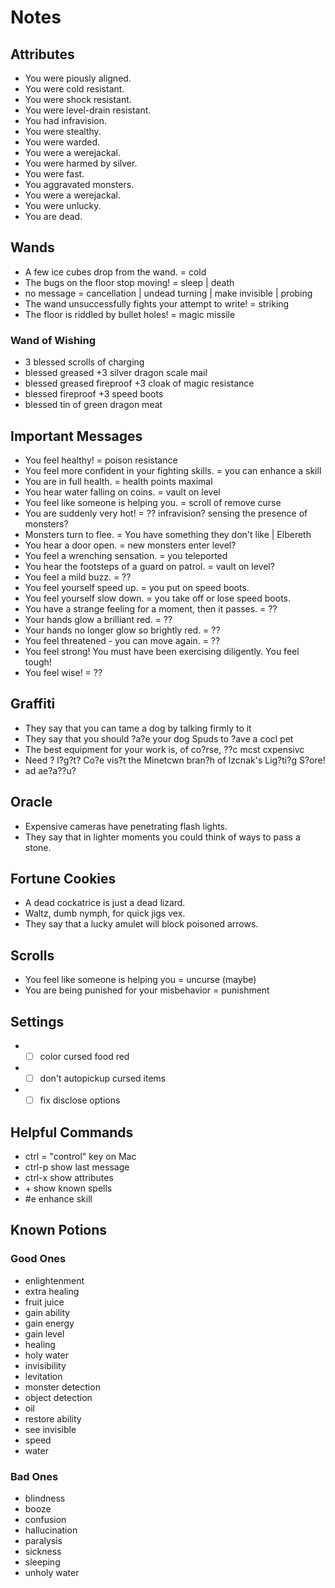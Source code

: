 # Notes

## Attributes
 - You were piously aligned.
 - You were cold resistant.
 - You were shock resistant.
 - You were level-drain resistant.
 - You had infravision.
 - You were stealthy.
 - You were warded.
 - You were a werejackal.
 - You were harmed by silver.
 - You were fast.
 - You aggravated monsters.
 - You were a werejackal.
 - You were unlucky.
 - You are dead.

## Wands
 - A few ice cubes drop from the wand. = cold
 - The bugs on the floor stop moving! = sleep | death 
 - no message = cancellation | undead turning | make invisible | probing
 - The wand unsuccessfully fights your attempt to write! = striking
 - The floor is riddled by bullet holes! = magic missile

### Wand of Wishing
 - 3 blessed scrolls of charging
 - blessed greased +3 silver dragon scale mail
 - blessed greased fireproof +3 cloak of magic resistance
 - blessed fireproof +3 speed boots
 - blessed tin of green dragon meat

## Important Messages
 - You feel healthy! = poison resistance
 - You feel more confident in your fighting skills. = you can enhance a skill
 - You are in full health. = health points maximal
 - You hear water falling on coins. = vault on level
 - You feel like someone is helping you. = scroll of remove curse
 - You are suddenly very hot! = ?? infravision? sensing the presence of monsters?
 - Monsters turn to flee. = You have something they don't like | Elbereth
 - You hear a door open. = new monsters enter level?
 - You feel a wrenching sensation. = you teleported
 - You hear the footsteps of a guard on patrol. = vault on level?
 - You feel a mild buzz. = ??
 - You feel yourself speed up. = you put on speed boots.
 - You feel yourself slow down. = you take off or lose speed boots.
 - You have a strange feeling for a moment, then it passes. = ??
 - Your hands glow a brilliant red. = ??
 - Your hands no longer glow so brightly red. = ??
 - You feel threatened - you can move again. = ??
 - You feel strong!  You must have been exercising diligently.  You feel tough!
 - You feel wise! = ??

## Graffiti
 - They say that you can tame a dog by talking firmly to it
 - They say that you should ?a?e your dog Spuds to ?ave a cocl pet
 - The best equipment for your work is, of co?rse, ??c mcst cxpensivc
 - Need ? l?g?t?  Co?e vis?t the Minetcwn bran?h of Izcnak's Lig?ti?g S?ore!
 - ad ae?a??u?

## Oracle
 - Expensive cameras have penetrating flash lights.
 - They say that in lighter moments you could think of ways to pass a stone.

## Fortune Cookies
 - A dead cockatrice is just a dead lizard.
 - Waltz, dumb nymph, for quick jigs vex.
 - They say that a lucky amulet will block poisoned arrows.

## Scrolls
 - You feel like someone is helping you = uncurse (maybe)
 - You are being punished for your misbehavior = punishment

## Settings
 -  -[ ] color cursed food red
 -  -[ ] don't autopickup cursed items
 -  -[ ] fix disclose options

## Helpful Commands
 - ctrl = "control" key on Mac
 - ctrl-p   show last message
 - ctrl-x   show attributes
 - \+       show known spells
 - #e       enhance skill

## Known Potions
### Good Ones
 - enlightenment
 - extra healing
 - fruit juice
 - gain ability
 - gain energy
 - gain level
 - healing
 - holy water
 - invisibility
 - levitation
 - monster detection
 - object detection
 - oil
 - restore ability
 - see invisible
 - speed
 - water
### Bad Ones
 - blindness
 - booze
 - confusion
 - hallucination
 - paralysis
 - sickness
 - sleeping
 - unholy water
